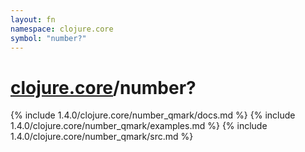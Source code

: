 ```yaml
---
layout: fn
namespace: clojure.core
symbol: "number?"
---
```


# [clojure.core](../)/number?

{% include 1.4.0/clojure.core/number_qmark/docs.md %}
{% include 1.4.0/clojure.core/number_qmark/examples.md %}
{% include 1.4.0/clojure.core/number_qmark/src.md %}

